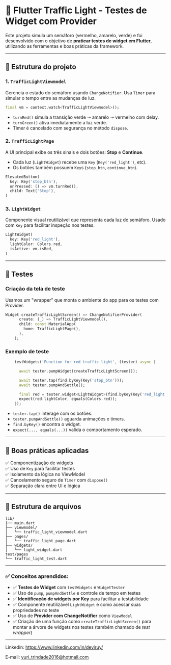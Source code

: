 # 🚦 Flutter Traffic Light - Testes de Widget com Provider

Este projeto simula um semáforo (vermelho, amarelo, verde) e foi desenvolvido com o objetivo de **praticar testes de widget em Flutter**, utilizando as ferramentas e boas práticas da framework.

---

## 🧠 Estrutura do projeto

### 1. `TrafficLightViewmodel`

Gerencia o estado do semáforo usando `ChangeNotifier`. Usa `Timer` para simular o tempo entre as mudanças de luz.

```dart
final vm = context.watch<TrafficLightViewmodel>();
```

- `turnRed()` simula a transição verde ➝ amarelo ➝ vermelho com delay.
- `turnGreen()` ativa imediatamente a luz verde.
- Timer é cancelado com segurança no método `dispose`.

### 2. `TrafficLightPage`

A UI principal exibe os três sinais e dois botões: **Stop** e **Continue**.

- Cada luz (`LightWidget`) recebe uma `Key` (`Key('red_light')`, etc).
- Os botões também possuem `Key`s (`stop_btn`, `continue_btn`).

```dart
ElevatedButton(
  key: Key('stop_btn'),
  onPressed: () => vm.turnRed(),
  child: Text('Stop'),
)
```

### 3. `LightWidget`

Componente visual reutilizável que representa cada luz do semáforo. Usado com `Key` para facilitar inspeção nos testes.

```dart
LightWidget(
  key: Key('red_light'),
  lightColor: Colors.red,
  isActive: vm.isRed,
)
```

---

## 🧪 Testes

### Criação da tela de teste

Usamos um "wrapper" que monta o ambiente do app para os testes com Provider.

```dart
Widget createTrafficLightScreen() => ChangeNotifierProvider(
      create: (_) => TrafficLightViewmodel(),
      child: const MaterialApp(
        home: TrafficLightPage(),
      ),
    );
```

### Exemplo de teste

```dart
    testWidgets('Function for red traffic light', (tester) async {

      await tester.pumpWidget(createTrafficLightScreen());

      await tester.tap(find.byKey(Key('stop_btn')));
      await tester.pumpAndSettle();

      final red = tester.widget<LightWidget>(find.byKey(Key('red_light')));
      expect(red.lightColor, equals(Colors.red));
    });
```

- `tester.tap()` interage com os botões.
- `tester.pumpAndSettle()` aguarda animações e timers.
- `find.byKey()` encontra o widget.
- `expect(..., equals(...))` valida o comportamento esperado.

---

## 🧹 Boas práticas aplicadas

✅ Componentização de widgets  
✅ Uso de `Key` para facilitar testes  
✅ Isolamento da lógica no ViewModel  
✅ Cancelamento seguro de `Timer` com `dispose()`  
✅ Separação clara entre UI e lógica

---

## 📂 Estrutura de arquivos

```
lib/
├── main.dart
├── viewmodel/
│   └── traffic_light_viewmodel.dart
├── pages/
│   └── traffic_light_page.dart
├── widgets/
│   └── light_widget.dart
test/pages
└── traffic_light_test.dart
```

---

### ✅ Conceitos aprendidos:

- ✅ **Testes de Widget** com `testWidgets` e `WidgetTester`
- ✅ Uso de `pump`, `pumpAndSettle` e controle de tempo em testes
- ✅ **Identificação de widgets por Key** para facilitar a testabilidade
- ✅ Componente reutilizável `LightWidget` e como acessar suas propriedades no teste
- ✅ Uso de **Provider com ChangeNotifier** como `ViewModel`
- ✅ Criação de uma função como `createTrafficLightScreen()` para montar a árvore de widgets nos testes (também chamado de _test wrapper_)

---

Linkedin: https://www.linkedin.com/in/deviruy/

E-mail: yuri_trindade2016@hotmail.com